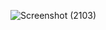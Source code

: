 ![Screenshot (2103)](https://user-images.githubusercontent.com/89311363/136249825-b185e942-abb5-4a8e-b5ba-37f9774830f8.jpg)
